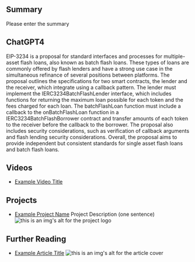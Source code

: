 ## Summary

Please enter the summary

## ChatGPT4

EIP-3234 is a proposal for standard interfaces and processes for multiple-asset flash loans, also known as batch flash loans. These types of loans are commonly offered by flash lenders and have a strong use case in the simultaneous refinance of several positions between platforms. The proposal outlines the specifications for two smart contracts, the lender and the receiver, which integrate using a callback pattern. The lender must implement the IERC3234BatchFlashLender interface, which includes functions for returning the maximum loan possible for each token and the fees charged for each loan. The batchFlashLoan function must include a callback to the onBatchFlashLoan function in a IERC3234BatchFlashBorrower contract and transfer amounts of each token to the receiver before the callback to the borrower. The proposal also includes security considerations, such as verification of callback arguments and flash lending security considerations. Overall, the proposal aims to provide independent but consistent standards for single asset flash loans and batch flash loans.

## Videos

- [Example Video Title](https://www.youtube.com/watch?v=TDGq4aeevgY)

## Projects

- [Example Project Name](https://xxxx.xxx/xxxxx) Project Description (one sentence) ![this is an img's alt for the project logo](https://xxxx.xxx/project-logo.xxx)

## Further Reading

- [Example Article Title](https://xxxx.xxx/xxxxx) ![this is an img's alt for the article cover](https://xxxx.xxx/article-cover.xxx)
